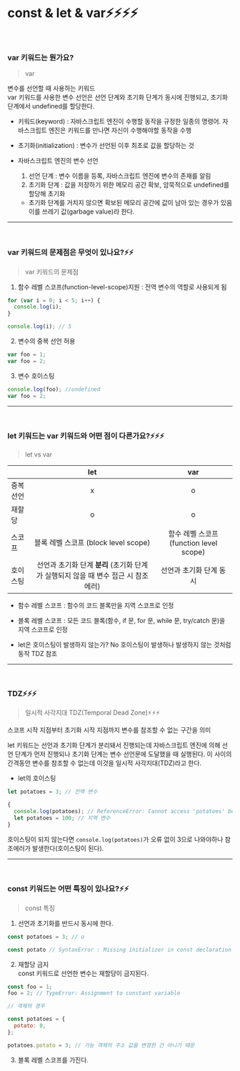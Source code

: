 # const & let & var⚡️⚡️⚡️⚡️

<br/>

### var 키워드는 뭔가요?

> var

변수를 선언할 때 사용하는 키워드  
var 키워드를 사용한 변수 선언은 선언 단계와 초기화 단계가 동시에 진행되고, 초기화 단계에서 undefined를 할당한다.

- 키워드(keyword) : 자바스크립트 엔진이 수행할 동작을 규정한 일종의 명령어. 자바스크립트 엔진은 키워드를 만나면 자신이 수행해야할 동작을 수행

- 초기화(initialization) : 변수가 선언된 이후 최초로 값을 할당하는 것

- 자바스크립트 엔진의 변수 선언
  1. 선언 단계 : 변수 이름을 등록, 자바스크립트 엔진에 변수의 존재를 알림
  2. 초기화 단계 : 값을 저장하기 위한 메모리 공간 확보, 암묵적으로 undefined를 할당해 초기화
  - 초기화 단계를 거치지 않으면 확보된 메모리 공간에 값이 남아 있는 경우가 있음 이를 쓰레기 값(garbage value)라 한다.

---

<br/>

### var 키워드의 문제점은 무엇이 있나요?⚡️⚡️

> var 키워드의 문제점

1. 함수 레벨 스코프(function-level-scope)지원 : 전역 변수의 역할로 사용되게 됨

```js
for (var i = 0; i < 5; i++) {
  console.log(i);
}

console.log(i); // 5
```

2. 변수의 중복 선언 허용

```js
var foo = 1;
var foo = 2;
```

3. 변수 호이스팅

```js
console.log(foo); //undefined
var foo = 2;
```

---

<br/>

### let 키워드는 var 키워드와 어떤 점이 다른가요?⚡️⚡️⚡️

> let vs var

|           |                                        let                                         |                   var                   |
| :-------- | :--------------------------------------------------------------------------------: | :-------------------------------------: |
| 중복 선언 |                                         x                                          |                    o                    |
| 재할당    |                                         o                                          |                    o                    |
| 스코프    |                        블록 레벨 스코프 (block level scope)                        | 함수 레벨 스코프 (function level scope) |
| 호이스팅  | 선언과 초기화 단계 **분리** (초기화 단계가 실행되지 않을 때 변수 접근 시 참조에러) |         선언과 초기화 단계 동시         |

- 함수 레벨 스코프 : 함수의 코드 블록만을 지역 스코프로 인정
- 블록 레벨 스코프 : 모든 코드 블록(함수, if 문, for 문, while 문, try/catch 문)을 지역 스코프로 인정

- let은 호이스팅이 발생하지 않는가? No 호이스팅이 발생하나 발생하지 않는 것처럼 동작 TDZ 참조

---

<br/>

### TDZ⚡️⚡️⚡️

> 일시적 사각지대 TDZ(Temporal Dead Zone)⚡️⚡️⚡️

스코프 시작 지점부터 초기화 시작 지점까지 변수를 참조할 수 없는 구간을 의미

let 키워드는 선언과 초기화 단계가 분리돼서 진행되는데 자바스크립트 엔진에 의해 선언 단계가 먼저 진행되나 초기화 단계는 변수 선언문에 도달했을 때 실행된다. 이 사이의 간격동안 변수를 참조할 수 없는데 이것을 일시적 사각지대(TDZ)라고 한다.

- let의 호이스팅

```js
let potatoes = 3; // 전역 변수

{
  console.log(potatoes); // ReferenceError: Cannot access 'potatoes' before initialization
  let potatoes = 100; // 지역 변수
}
```

호이스팅이 되지 않는다면 `console.log(potatoes)`가 오류 없이 3으로 나와야하나 참조에러가 발생한다(호이스팅이 된다).

---

<br/>

### const 키워드는 어떤 특징이 있나요?⚡️⚡️

> const 특징

1. 선언과 초기화를 반드시 동시에 한다.

```js
const potatoes = 3; // o

const potato // SyntaxError : Missing initializer in const declaration

```

2. 재할당 금지  
   const 키워드로 선언한 변수는 재할당이 금지된다.

```js
const foo = 1;
foo = 2; // TypeError: Assignment to constant variable

// 객체의 경우

const potatoes = {
  potato: 0,
};

potatoes.potato = 3; // 가능 객체의 주소 값을 변경한 건 아니기 때문
```

3. 블록 레벨 스코프를 가진다.
